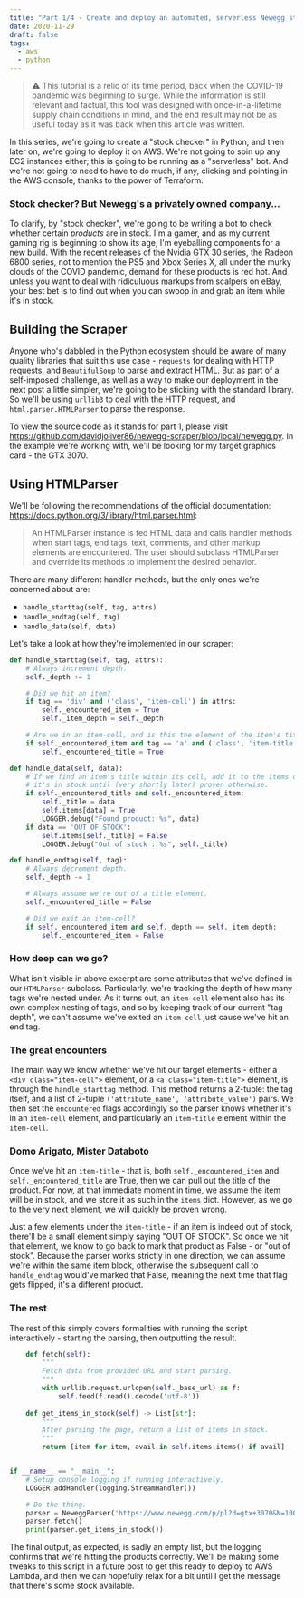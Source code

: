 ```yaml
---
title: "Part 1/4 - Create and deploy an automated, serverless Newegg stock checker using Python, Lambda, and Terraform"
date: 2020-11-29
draft: false
tags:
  - aws
  - python
---
```

> ⚠️ This tutorial is a relic of its time period, back when the COVID-19 pandemic was
  beginning to surge. While the information is still relevant and factual, this tool
  was designed with once-in-a-lifetime supply chain conditions in mind, and the end
  result may not be as useful today as it was back when this article was written.

In this series, we're going to create a "stock checker" in Python, and then later on,
we're going to deploy it on AWS. We're not going to spin up any EC2 instances either;
this is going to be running as a "serverless" bot. And we're not going to need to have
to do much, if any, clicking and pointing in the AWS console, thanks to the power of
Terraform.

### Stock checker? But Newegg's a privately owned company...

To clarify, by "stock checker", we're going to be writing a bot to check whether certain
_products_ are in stock. I'm a gamer, and as my current gaming rig is beginning to show
its age, I'm eyeballing components for a new build. With the recent releases of the
Nvidia GTX 30 series, the Radeon 6800 series, not to mention the PS5 and Xbox Series X,
all under the murky clouds of the COVID pandemic, demand for these products is red hot.
And unless you want to deal with ridiculuous markups from scalpers on eBay, your best
bet is to find out when you can swoop in and grab an item while it's in stock.

## Building the Scraper

Anyone who's dabbled in the Python ecosystem should be aware of many quality libraries
that suit this use case - `requests` for dealing with HTTP requests, and `BeautifulSoup`
to parse and extract HTML. But as part of a self-imposed challenge, as well as a way to
make our deployment in the next post a little simpler, we're going to be sticking with
the standard library. So we'll be using `urllib3` to deal with the HTTP request, and
`html.parser.HTMLParser` to parse the response.

To view the source code as it stands for part 1, please visit https://github.com/davidjoliver86/newegg-scraper/blob/local/newegg.py.
In the example we're working with, we'll be looking for my target graphics card - the
GTX 3070.

## Using HTMLParser

We'll be following the recommendations of the official documentation: https://docs.python.org/3/library/html.parser.html:

> An HTMLParser instance is fed HTML data and calls handler methods when start tags, end tags, text, comments, and other markup elements are encountered. The user should subclass HTMLParser and override its methods to implement the desired behavior.

There are many different handler methods, but the only ones we're concerned about are:
* `handle_starttag(self, tag, attrs)`
* `handle_endtag(self, tag)`
* `handle_data(self, data)`

Let's take a look at how they're implemented in our scraper:
```python
def handle_starttag(self, tag, attrs):
    # Always increment depth.
    self._depth += 1

    # Did we hit an item?
    if tag == 'div' and ('class', 'item-cell') in attrs:
        self._encountered_item = True
        self._item_depth = self._depth

    # Are we in an item-cell, and is this the element of the item's title?
    if self._encountered_item and tag == 'a' and ('class', 'item-title') in attrs:
        self._encountered_title = True

def handle_data(self, data):
    # If we find an item's title within its cell, add it to the items dict. Assume
    # it's in stock until (very shortly later) proven otherwise.
    if self._encountered_title and self._encountered_item:
        self._title = data
        self.items[data] = True
        LOGGER.debug("Found product: %s", data)
    if data == 'OUT OF STOCK':
        self.items[self._title] = False
        LOGGER.debug("Out of stock : %s", self._title)

def handle_endtag(self, tag):
    # Always decrement depth.
    self._depth -= 1

    # Always assume we're out of a title element.
    self._encountered_title = False

    # Did we exit an item-cell?
    if self._encountered_item and self._depth == self._item_depth:
        self._encountered_item = False
```

### How deep can we go?
What isn't visible in above excerpt are some attributes that we've defined in our
`HTMLParser` subclass. Particularly, we're tracking the depth of how many tags we're
nested under. As it turns out, an `item-cell` element also has its own complex nesting
of tags, and so by keeping track of our current "tag depth", we can't assume we've
exited an `item-cell` just cause we've hit an end tag.

### The great encounters
The main way we know whether we've hit our target elements - either a
`<div class="item-cell">` element, or a `<a class="item-title">` element, is through
the `handle_starttag` method. This method returns a 2-tuple: the tag itself, and a list
of 2-tuple `('attribute_name', 'attribute_value')` pairs. We then set the `encountered`
flags accordingly so the parser knows whether it's in an `item-cell` element, and
particularly an `item-title` element within the `item-cell`.

### Domo Arigato, Mister Databoto
Once we've hit an `item-title` - that is, both `self._encountered_item` and
`self._encountered_title` are True, then we can pull out the title of the product. For
now, at that immediate moment in time, we assume the item will be in stock, and we store
it as such in the `items` dict. However, as we go to the very next element, we will
quickly be proven wrong.

Just a few elements under the `item-title` - if an item is indeed out of stock, there'll
be a small element simply saying "OUT OF STOCK". So once we hit that element, we know
to go back to mark that product as False - or "out of stock". Because the parser works
strictly in one direction, we can assume we're within the same item block, otherwise
the subsequent call to `handle_endtag` would've marked that False, meaning the next time
that flag gets flipped, it's a different product.

### The rest
The rest of this simply covers formalities with running the script interactively -
starting the parsing, then outputting the result.
```python
    def fetch(self):
        """
        Fetch data from provided URL and start parsing.
        """
        with urllib.request.urlopen(self._base_url) as f:
            self.feed(f.read().decode('utf-8'))
    
    def get_items_in_stock(self) -> List[str]:
        """
        After parsing the page, return a list of items in stock.
        """
        return [item for item, avail in self.items.items() if avail]


if __name__ == "__main__":
    # Setup console logging if running interactively.
    LOGGER.addHandler(logging.StreamHandler())

    # Do the thing.
    parser = NeweggParser('https://www.newegg.com/p/pl?d=gtx+3070&N=100007709&isdeptsrh=1&PageSize=96')
    parser.fetch()
    print(parser.get_items_in_stock())
```
The final output, as expected, is sadly an empty list, but the logging confirms that
we're hitting the products correctly. We'll be making some tweaks to this script in
a future post to get this ready to deploy to AWS Lambda, and then we can hopefully
relax for a bit until I get the message that there's some stock available.